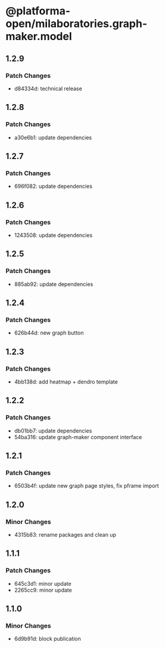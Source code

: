 # @platforma-open/milaboratories.graph-maker.model

## 1.2.9

### Patch Changes

- d84334d: technical release

## 1.2.8

### Patch Changes

- a30e6b1: update dependencies

## 1.2.7

### Patch Changes

- 696f082: update dependencies

## 1.2.6

### Patch Changes

- 1243508: update dependencies

## 1.2.5

### Patch Changes

- 885ab92: update dependencies

## 1.2.4

### Patch Changes

- 626b44d: new graph button

## 1.2.3

### Patch Changes

- 4bb138d: add heatmap + dendro template

## 1.2.2

### Patch Changes

- db01bb7: update dependencies
- 54ba316: update graph-maker component interface

## 1.2.1

### Patch Changes

- 6503b4f: update new graph page styles, fix pframe import

## 1.2.0

### Minor Changes

- 4315b83: rename packages and clean up

## 1.1.1

### Patch Changes

- 645c3d1: minor update
- 2265cc9: minor update

## 1.1.0

### Minor Changes

- 6d9b91d: block publication
